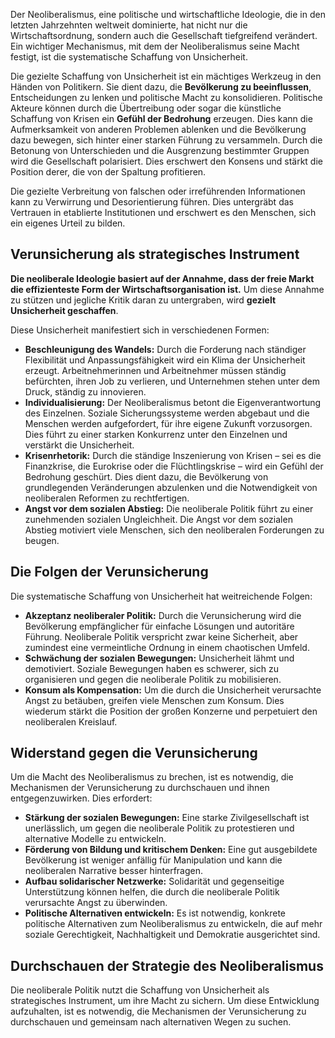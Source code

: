 Der Neoliberalismus, eine politische und wirtschaftliche Ideologie, die in den letzten Jahrzehnten weltweit dominierte, hat nicht nur die Wirtschaftsordnung, sondern auch die Gesellschaft tiefgreifend verändert. Ein wichtiger Mechanismus, mit dem der Neoliberalismus seine Macht festigt, ist die systematische Schaffung von Unsicherheit.

Die gezielte Schaffung von Unsicherheit ist ein mächtiges Werkzeug in den Händen von Politikern. Sie dient dazu, die **Bevölkerung zu beeinflussen**, Entscheidungen zu lenken und politische Macht zu konsolidieren. Politische Akteure können durch die Übertreibung oder sogar die künstliche Schaffung von Krisen ein **Gefühl der Bedrohung** erzeugen. Dies kann die Aufmerksamkeit von anderen Problemen ablenken und die Bevölkerung dazu bewegen, sich hinter einer starken Führung zu versammeln. Durch die Betonung von Unterschieden und die Ausgrenzung bestimmter Gruppen wird die Gesellschaft polarisiert. Dies erschwert den Konsens und stärkt die Position derer, die von der Spaltung profitieren.

Die gezielte Verbreitung von falschen oder irreführenden Informationen kann zu Verwirrung und Desorientierung führen. Dies untergräbt das Vertrauen in etablierte Institutionen und erschwert es den Menschen, sich ein eigenes Urteil zu bilden.

## Verunsicherung als strategisches Instrument

**Die neoliberale Ideologie basiert auf der Annahme, dass der freie Markt die effizienteste Form der Wirtschaftsorganisation ist.** Um diese Annahme zu stützen und jegliche Kritik daran zu untergraben, wird **gezielt Unsicherheit geschaffen**. 

Diese Unsicherheit manifestiert sich in verschiedenen Formen:

* **Beschleunigung des Wandels:** Durch die Forderung nach ständiger Flexibilität und Anpassungsfähigkeit wird ein Klima der Unsicherheit erzeugt. Arbeitnehmerinnen und Arbeitnehmer müssen ständig befürchten, ihren Job zu verlieren, und Unternehmen stehen unter dem Druck, ständig zu innovieren.  
* **Individualisierung:** Der Neoliberalismus betont die Eigenverantwortung des Einzelnen. Soziale Sicherungssysteme werden abgebaut und die Menschen werden aufgefordert, für ihre eigene Zukunft vorzusorgen. Dies führt zu einer starken Konkurrenz unter den Einzelnen und verstärkt die Unsicherheit.  
* **Krisenrhetorik:** Durch die ständige Inszenierung von Krisen – sei es die Finanzkrise, die Eurokrise oder die Flüchtlingskrise – wird ein Gefühl der Bedrohung geschürt. Dies dient dazu, die Bevölkerung von grundlegenden Veränderungen abzulenken und die Notwendigkeit von neoliberalen Reformen zu rechtfertigen.  
* **Angst vor dem sozialen Abstieg:** Die neoliberale Politik führt zu einer zunehmenden sozialen Ungleichheit. Die Angst vor dem sozialen Abstieg motiviert viele Menschen, sich den neoliberalen Forderungen zu beugen.

## Die Folgen der Verunsicherung

Die systematische Schaffung von Unsicherheit hat weitreichende Folgen:

* **Akzeptanz neoliberaler Politik:** Durch die Verunsicherung wird die Bevölkerung empfänglicher für einfache Lösungen und autoritäre Führung. Neoliberale Politik verspricht zwar keine Sicherheit, aber zumindest eine vermeintliche Ordnung in einem chaotischen Umfeld.  
* **Schwächung der sozialen Bewegungen:** Unsicherheit lähmt und demotiviert. Soziale Bewegungen haben es schwerer, sich zu organisieren und gegen die neoliberale Politik zu mobilisieren.  
* **Konsum als Kompensation:** Um die durch die Unsicherheit verursachte Angst zu betäuben, greifen viele Menschen zum Konsum. Dies wiederum stärkt die Position der großen Konzerne und perpetuiert den neoliberalen Kreislauf.

## Widerstand gegen die Verunsicherung

Um die Macht des Neoliberalismus zu brechen, ist es notwendig, die Mechanismen der Verunsicherung zu durchschauen und ihnen entgegenzuwirken. Dies erfordert:

* **Stärkung der sozialen Bewegungen:** Eine starke Zivilgesellschaft ist unerlässlich, um gegen die neoliberale Politik zu protestieren und alternative Modelle zu entwickeln.  
* **Förderung von Bildung und kritischem Denken:** Eine gut ausgebildete Bevölkerung ist weniger anfällig für Manipulation und kann die neoliberalen Narrative besser hinterfragen.  
* **Aufbau solidarischer Netzwerke:** Solidarität und gegenseitige Unterstützung können helfen, die durch die neoliberale Politik verursachte Angst zu überwinden.  
* **Politische Alternativen entwickeln:** Es ist notwendig, konkrete politische Alternativen zum Neoliberalismus zu entwickeln, die auf mehr soziale Gerechtigkeit, Nachhaltigkeit und Demokratie ausgerichtet sind.

## Durchschauen der Strategie des Neoliberalismus

Die neoliberale Politik nutzt die Schaffung von Unsicherheit als strategisches Instrument, um ihre Macht zu sichern. Um diese Entwicklung aufzuhalten, ist es notwendig, die Mechanismen der Verunsicherung zu durchschauen und gemeinsam nach alternativen Wegen zu suchen.

